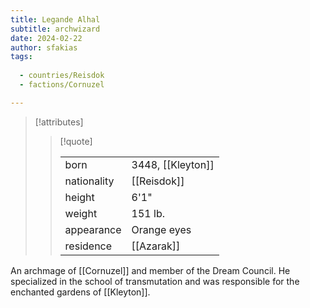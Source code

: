 ```yaml
---
title: Legande Alhal
subtitle: archwizard
date: 2024-02-22
author: sfakias
tags:
  
  - countries/Reisdok
  - factions/Cornuzel

---
```

> [!attributes]
> 
> > [!quote]
> >
> > | | |
> > | --- | --- |
> > | born | 3448, [[Kleyton]] |
> > | nationality | [[Reisdok]] |
> > | height | 6'1" |
> > | weight | 151 lb. |
> > | appearance | Orange eyes |
> > | residence | [[Azarak]] |

An archmage of [[Cornuzel]] and member of the Dream Council. He specialized in the school of transmutation and was responsible for the enchanted gardens of [[Kleyton]].